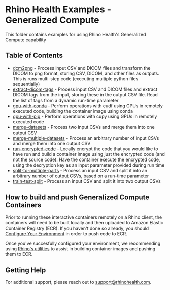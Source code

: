 # Rhino Health Examples - Generalized Compute
This folder contains examples for using Rhino Health's Generalized Compute capability

## Table of Contents
- [dcm2png](./dcm2png/README.md) - Process input CSV and DICOM files and transform the DICOM to png format, storing CSV, DICOM, and other files as outputs. This is runs multi-step code (executing multiple python files sequentially) 
- [extract-dicom-tags](./extract-dicom-tags/README.md) - Process input CSV and DICOM files and extract DICOM tags from the input, storing these in the output CSV file. Read the list of tags from a dynamic run-time parameter
- [gpu-with-conda](./gpu-with-conda/README.md) - Perform operations with cudf using GPUs in remotely executed code, building the container image using conda
- [gpu-with-pip](./gpu-with-pip/README.md) - Perform operations with cupy using GPUs in remotely executed code
- [merge-datasets](merge-datasets/README.md) - Process two input CSVs and merge them into one output CSV
- [merge-multiple-datasets](merge-multiple-datasets/README.md) - Process an arbitrary number of input CSVs and merge them into one output CSV
- [run-encrypted-code](./run-encrypted-code/README.md) - Locally encrypt the code that you would like to have run and build a container image using just the encrypted code (and not the source code). Have the container execute the encrypted code, using the decryption key as an input parameter provided during run time
- [split-to-multiple-parts](./split-to-multiple-parts/README.md) - Process an input CSV and split it into an arbitrary number of output CSVs, based on a run-time parameter
- [train-test-split](./train-test-split/README.md) - Process an input CSV and split it into two output CSVs

## How to build and push Generalized Compute Containers
Prior to running these interactive containers remotely on a Rhino client, the containers will need to be built locally and then uploaded to Amazon Elastic Container Registry (ECR). If you haven't done so already, you should [Configure Your Environment](https://docs.rhinohealth.com/hc/en-us/articles/12385555709085-Configuring-your-Environment) in order to push code to ECR.

Once you've succesfully configured your environment, we recommending using [Rhino's utilities](../../rhino-utils/) to assist in building container images and pushing them to ECR. 

## Getting Help
For additional support, please reach out to [support@rhinohealth.com](mailto:support@rhinohealth.com).
